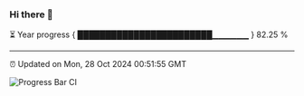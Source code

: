 ### Hi there 👋

⏳ Year progress { ████████████████████████▁▁▁▁▁▁ } 82.25 %

---

⏰ Updated on Mon, 28 Oct 2024 00:51:55 GMT

![Progress Bar CI](https://github.com/Shyam-Makwana/GitHub-Actions-Demo/workflows/Progress%20Bar%20CI/badge.svg)
